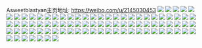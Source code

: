 Asweetblastyan主页地址: https://weibo.com/u/2145030453 
![](https://wx4.sinaimg.cn/mw2000/7fda9135ly1h9gq4qxs5pj21o828bqv5.jpg) 
![](https://wx4.sinaimg.cn/mw2000/7fda9135ly1h9gq1h31mbj2215215b29.jpg) 
![](https://wx4.sinaimg.cn/mw2000/7fda9135ly1h9gq4tn7p0j216o1kwww6.jpg) 
![](https://wx4.sinaimg.cn/mw2000/7fda9135ly1h9gq4tdjr5j21o02yo7tg.jpg) 
![](https://wx4.sinaimg.cn/mw2000/7fda9135ly1h9e0vouf40j20yi0a40v2.jpg) 
![](https://wx4.sinaimg.cn/mw2000/7fda9135ly1h91htcsjguj20u01bgtwj.jpg) 
![](https://wx4.sinaimg.cn/mw2000/7fda9135ly1h91htdhf13j20tz1f3nlx.jpg) 
![](https://wx4.sinaimg.cn/mw2000/7fda9135ly1h8ns6gkpmsj20yi0ppgpv.jpg) 
![](https://wx4.sinaimg.cn/mw2000/7fda9135ly1h8k8f21k6mj20yi22o4qq.jpg) 
![](https://wx4.sinaimg.cn/mw2000/7fda9135ly1h8k8f47s95j20u01sxk9m.jpg) 
![](https://wx4.sinaimg.cn/mw2000/7fda9135ly1h8k8ffqs5nj20yi22o4qq.jpg) 
![](https://wx4.sinaimg.cn/mw2000/7fda9135ly1h8k8epf9g6j20u01sxtsz.jpg) 
![](https://wx4.sinaimg.cn/mw2000/7fda9135ly1h8k8fhm0boj21o02yoe81.jpg) 
![](https://wx4.sinaimg.cn/mw2000/7fda9135ly1h8k8fj084cj20u01sxn8s.jpg) 
![](https://wx4.sinaimg.cn/mw2000/7fda9135ly1h88k03s5khj21s12ddhdu.jpg) 
![](https://wx4.sinaimg.cn/mw2000/7fda9135ly1h855ncf6hdj20yi1h3h14.jpg) 
![](https://wx4.sinaimg.cn/mw2000/7fda9135ly1h855nbmhr6j20yi1n94dq.jpg) 
![](https://wx4.sinaimg.cn/mw2000/7fda9135ly1h83ub4s3jzj21471kw1kx.jpg) 
![](https://wx4.sinaimg.cn/mw2000/7fda9135ly1h83ubftshxj225i2vdb2b.jpg) 
![](https://wx4.sinaimg.cn/mw2000/7fda9135ly1h83ub23hfdj21qa2drkjl.jpg) 
![](https://wx4.sinaimg.cn/mw2000/7fda9135ly1h83ubokhtrj22572uynpf.jpg) 
![](https://wx4.sinaimg.cn/mw2000/7fda9135ly1h7zdey4eyrj20wi1b0kaf.jpg) 
![](https://wx4.sinaimg.cn/mw2000/7fda9135ly1h7zdez6akhj20yi1da4il.jpg) 
![](https://wx4.sinaimg.cn/mw2000/7fda9135ly1h79wc5bewnj20yi22ogr6.jpg) 
![](https://wx4.sinaimg.cn/mw2000/7fda9135ly1h79wc4tyhsj20sk1psdtb.jpg) 
![](https://wx4.sinaimg.cn/mw2000/7fda9135ly1h76dxcf95ij22802yokjm.jpg) 
![](https://wx4.sinaimg.cn/mw2000/7fda9135ly1h6outey1owj23402c0u11.jpg) 
![](https://wx4.sinaimg.cn/mw2000/7fda9135ly1h6outikxxtj21sc2a8hdt.jpg) 
![](https://wx4.sinaimg.cn/mw2000/7fda9135ly1h6jao563zij20yi1jkgp5.jpg) 
![](https://wx4.sinaimg.cn/mw2000/7fda9135ly1h6jao6apkfj20yi1ms77y.jpg) 
![](https://wx4.sinaimg.cn/mw2000/7fda9135ly1h6bz3gfo5sj211w1kwk8v.jpg) 
![](https://wx4.sinaimg.cn/mw2000/7fda9135ly1h6bz53g2arj223u35r0xq.jpg) 
![](https://wx4.sinaimg.cn/mw2000/7fda9135ly1h6bz453ynej223u35su0y.jpg) 
![](https://wx4.sinaimg.cn/mw2000/7fda9135ly1h6bz6ko08pj21211kw1ed.jpg) 
![](https://wx4.sinaimg.cn/mw2000/7fda9135ly1h6bz5arhq0j223u35sgsj.jpg) 
![](https://wx4.sinaimg.cn/mw2000/7fda9135ly1h6bz4g438mj223u35sahi.jpg) 
![](https://wx4.sinaimg.cn/mw2000/7fda9135ly1h6bz8uxodaj223u35shdv.jpg) 
![](https://wx4.sinaimg.cn/mw2000/7fda9135ly1h6bz8nhvozj223u35sdpl.jpg) 
![](https://wx4.sinaimg.cn/mw2000/7fda9135ly1h6bz4nlzuqj223u35s4qr.jpg) 
![](https://wx4.sinaimg.cn/mw2000/7fda9135ly1h654z71h6hj20u0140agx.jpg) 
![](https://wx4.sinaimg.cn/mw2000/7fda9135ly1h654z7v55tj20th1fwwnh.jpg) 
![](https://wx4.sinaimg.cn/mw2000/7fda9135ly1h5w7zdljoxj20u011e0z4.jpg) 
![](https://wx4.sinaimg.cn/mw2000/7fda9135ly1h5ka18pyumj20to1ddafb.jpg) 
![](https://wx4.sinaimg.cn/mw2000/7fda9135ly1h5hvrymq7xj20u0140ait.jpg) 
![](https://wx4.sinaimg.cn/mw2000/7fda9135ly1h5hvrz02ehj20u0140gtw.jpg) 
![](https://wx4.sinaimg.cn/mw2000/7fda9135ly1h5eiwridaij21410u042j.jpg) 
![](https://wx4.sinaimg.cn/mw2000/7fda9135ly1h5eiwcgxdej20u0140tjk.jpg) 
![](https://wx4.sinaimg.cn/mw2000/7fda9135ly1h5eiwcwgxzj20u014013g.jpg) 
![](https://wx4.sinaimg.cn/mw2000/7fda9135ly1h5cfzqxp6tj20u01407bl.jpg) 
![](https://wx4.sinaimg.cn/mw2000/7fda9135ly1h5cfzkol5bj21hc0u0jyf.jpg) 
![](https://wx4.sinaimg.cn/mw2000/7fda9135ly1h5cfzpv1bmj20u014045u.jpg) 
![](https://wx4.sinaimg.cn/mw2000/7fda9135ly1h5cfzoo7b3j20u0140qbw.jpg) 
![](https://wx4.sinaimg.cn/mw2000/7fda9135ly1h5cg0n4zylj20u0140n46.jpg) 
![](https://wx4.sinaimg.cn/mw2000/7fda9135ly1h5cfzjkyv5j21hc0u07ax.jpg) 
![](https://wx4.sinaimg.cn/mw2000/7fda9135ly1h59kj49dkoj20u0140ahg.jpg) 
![](https://wx4.sinaimg.cn/mw2000/7fda9135ly1h59kj4s203j20u0140gsd.jpg) 
![](https://wx4.sinaimg.cn/mw2000/7fda9135ly1h59kj597vwj20u014044k.jpg) 
![](https://wx4.sinaimg.cn/mw2000/7fda9135ly1h59kj5pepxj20u0140aex.jpg) 
![](https://wx4.sinaimg.cn/mw2000/7fda9135ly1h52wc2oopvj20u0140wjl.jpg) 
![](https://wx4.sinaimg.cn/mw2000/7fda9135ly1h520whjk5sj20yi1n1hck.jpg) 
![](https://wx4.sinaimg.cn/mw2000/7fda9135ly1h520wi64utj20yi1nd1kx.jpg) 
![](https://wx4.sinaimg.cn/mw2000/7fda9135ly1h520wiommlj20yi1lix4t.jpg) 
![](https://wx4.sinaimg.cn/mw2000/7fda9135ly1h520wj6r7sj20yi1hatwl.jpg) 
![](https://wx4.sinaimg.cn/mw2000/7fda9135ly1h4w9dp1ysrj20yi1nbnim.jpg) 
![](https://wx4.sinaimg.cn/mw2000/7fda9135ly1h4w9dpmv5yj20yi1n0h48.jpg) 
![](https://wx4.sinaimg.cn/mw2000/7fda9135ly1h4w7qbhyoxj20zk0nq76d.jpg) 
![](https://wx4.sinaimg.cn/mw2000/7fda9135ly1h4v4hfpyobj211y0j1jvp.jpg) 
![](https://wx4.sinaimg.cn/mw2000/7fda9135ly1h4n02b3cvzj20u0140qb8.jpg) 
![](https://wx4.sinaimg.cn/mw2000/7fda9135ly1h4n02aou9mj20u0140qbg.jpg) 
![](https://wx4.sinaimg.cn/mw2000/7fda9135ly1h4n02c61d0j20u0140ahm.jpg) 
![](https://wx4.sinaimg.cn/mw2000/7fda9135ly1h4n02deuxdj20u0140th2.jpg) 
![](https://wx4.sinaimg.cn/mw2000/7fda9135ly1h4mh4ii57dj20tu1dpk08.jpg) 
![](https://wx4.sinaimg.cn/mw2000/7fda9135ly1h4ljwb4q4yj20u0140gtx.jpg) 
![](https://wx4.sinaimg.cn/mw2000/7fda9135ly1h4ljwca7vsj20u0140aim.jpg) 
![](https://wx4.sinaimg.cn/mw2000/7fda9135ly1h4ljwbu8hgj20u014010l.jpg) 
![](https://wx4.sinaimg.cn/mw2000/7fda9135ly1h4ljwbetn7j20u014kaih.jpg) 
![](https://wx4.sinaimg.cn/mw2000/7fda9135ly1h4i5lnyw96j20u01sywm1.jpg) 
![](https://wx4.sinaimg.cn/mw2000/7fda9135ly1h4etaabcdtj20u0140k1u.jpg) 
![](https://wx4.sinaimg.cn/mw2000/7fda9135ly1h4ete84muvj20j60j6wff.jpg) 
![](https://wx4.sinaimg.cn/mw2000/7fda9135ly1h495n6or6qj20u00umn2v.jpg) 
![](https://wx4.sinaimg.cn/mw2000/7fda9135ly1h46y2uk6soj20sg23u7wh.jpg) 
![](https://wx4.sinaimg.cn/mw2000/7fda9135ly1h46y2v8wo7j20sg16o1el.jpg) 
![](https://wx4.sinaimg.cn/mw2000/7fda9135ly1h46y2w0wt3j21sc2dsx6p.jpg) 
![](https://wx4.sinaimg.cn/mw2000/7fda9135ly1h46y2tlifej20sg23u4qp.jpg) 
![](https://wx4.sinaimg.cn/mw2000/7fda9135ly1h46y3jy6vvj20yi1kdk5m.jpg) 
![](https://wx4.sinaimg.cn/mw2000/7fda9135ly1h46yc2fbdvj20sg16o1kx.jpg) 
![](https://wx4.sinaimg.cn/mw2000/7fda9135ly1h46yc1b1doj20sg1hh7wh.jpg) 
